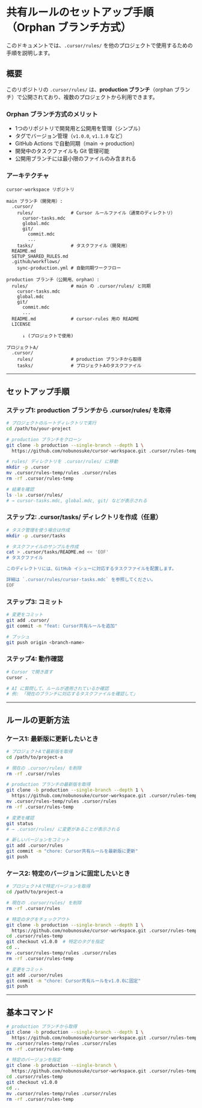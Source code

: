 # 共有ルールのセットアップ手順（Orphan ブランチ方式）

このドキュメントでは、`.cursor/rules/` を他のプロジェクトで使用するための手順を説明します。

## 概要

このリポジトリの `.cursor/rules/` は、**production ブランチ**（orphan ブランチ）で公開されており、複数のプロジェクトから利用できます。

### Orphan ブランチ方式のメリット

- 1つのリポジトリで開発用と公開用を管理（シンプル）
- タグでバージョン管理（`v1.0.0`, `v1.1.0` など）
- GitHub Actions で自動同期（main → production）
- 開発中のタスクファイルも Git 管理可能
- 公開用ブランチには最小限のファイルのみ含まれる

### アーキテクチャ

```
cursor-workspace リポジトリ

main ブランチ（開発用）:
  .cursor/
    rules/              # Cursor ルールファイル（通常のディレクトリ）
      cursor-tasks.mdc
      global.mdc
      git/
        commit.mdc
        ...
    tasks/              # タスクファイル（開発用）
  README.md
  SETUP_SHARED_RULES.md
  .github/workflows/
    sync-production.yml # 自動同期ワークフロー

production ブランチ（公開用、orphan）:
  rules/                # main の .cursor/rules/ と同期
    cursor-tasks.mdc
    global.mdc
    git/
      commit.mdc
      ...
  README.md             # cursor-rules 用の README
  LICENSE

      ↓ (プロジェクトで使用)

プロジェクトA/
  .cursor/
    rules/              # production ブランチから取得
    tasks/              # プロジェクトAのタスクファイル
```

---

## セットアップ手順

### ステップ1: production ブランチから .cursor/rules/ を取得

```bash
# プロジェクトのルートディレクトリで実行
cd /path/to/your-project

# production ブランチをクローン
git clone -b production --single-branch --depth 1 \
  https://github.com/nobunosuke/cursor-workspace.git .cursor/rules-temp

# rules/ ディレクトリを .cursor/rules/ に移動
mkdir -p .cursor
mv .cursor/rules-temp/rules .cursor/rules
rm -rf .cursor/rules-temp

# 結果を確認
ls -la .cursor/rules/
# → cursor-tasks.mdc, global.mdc, git/ などが表示される
```

### ステップ2: .cursor/tasks/ ディレクトリを作成（任意）

```bash
# タスク管理を使う場合は作成
mkdir -p .cursor/tasks

# タスクファイルのサンプルを作成
cat > .cursor/tasks/README.md << 'EOF'
# タスクファイル

このディレクトリには、GitHub イシューに対応するタスクファイルを配置します。

詳細は `.cursor/rules/cursor-tasks.mdc` を参照してください。
EOF
```

### ステップ3: コミット

```bash
# 変更をコミット
git add .cursor/
git commit -m "feat: Cursor共有ルールを追加"

# プッシュ
git push origin <branch-name>
```

### ステップ4: 動作確認

```bash
# Cursor で開き直す
cursor .

# AI に質問して、ルールが適用されているか確認
# 例: 「現在のブランチに対応するタスクファイルを確認して」
```

---

## ルールの更新方法

### ケース1: 最新版に更新したいとき

```bash
# プロジェクトAで最新版を取得
cd /path/to/project-a

# 現在の .cursor/rules/ を削除
rm -rf .cursor/rules

# production ブランチの最新版を取得
git clone -b production --single-branch --depth 1 \
  https://github.com/nobunosuke/cursor-workspace.git .cursor/rules-temp
mv .cursor/rules-temp/rules .cursor/rules
rm -rf .cursor/rules-temp

# 変更を確認
git status
# → .cursor/rules/ に変更があることが表示される

# 新しいバージョンをコミット
git add .cursor/rules
git commit -m "chore: Cursor共有ルールを最新版に更新"
git push
```

### ケース2: 特定のバージョンに固定したいとき

```bash
# プロジェクトAで特定バージョンを取得
cd /path/to/project-a

# 現在の .cursor/rules/ を削除
rm -rf .cursor/rules

# 特定のタグをチェックアウト
git clone -b production --single-branch --depth 1 \
  https://github.com/nobunosuke/cursor-workspace.git .cursor/rules-temp
cd .cursor/rules-temp
git checkout v1.0.0  # 特定のタグを指定
cd ..
mv .cursor/rules-temp/rules .cursor/rules
rm -rf .cursor/rules-temp

# 変更をコミット
git add .cursor/rules
git commit -m "chore: Cursor共有ルールをv1.0.0に固定"
git push
```

---

## 基本コマンド

```bash
# production ブランチから取得
git clone -b production --single-branch --depth 1 \
  https://github.com/nobunosuke/cursor-workspace.git .cursor/rules-temp
mv .cursor/rules-temp/rules .cursor/rules
rm -rf .cursor/rules-temp

# 特定のバージョンを指定
git clone -b production --single-branch \
  https://github.com/nobunosuke/cursor-workspace.git .cursor/rules-temp
cd .cursor/rules-temp
git checkout v1.0.0
cd ..
mv .cursor/rules-temp/rules .cursor/rules
rm -rf .cursor/rules-temp
```
